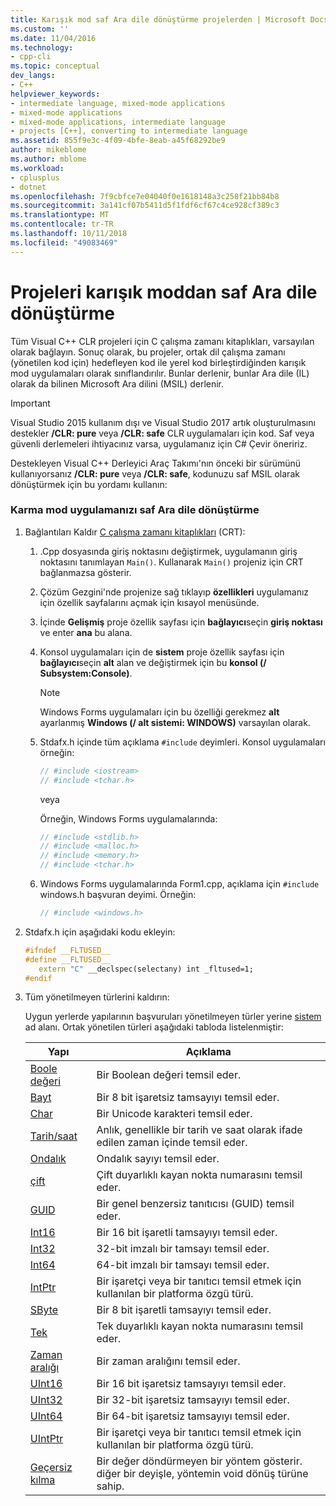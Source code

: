 ```yaml
---
title: Karışık mod saf Ara dile dönüştürme projelerden | Microsoft Docs
ms.custom: ''
ms.date: 11/04/2016
ms.technology:
- cpp-cli
ms.topic: conceptual
dev_langs:
- C++
helpviewer_keywords:
- intermediate language, mixed-mode applications
- mixed-mode applications
- mixed-mode applications, intermediate language
- projects [C++], converting to intermediate language
ms.assetid: 855f9e3c-4f09-4bfe-8eab-a45f68292be9
author: mikeblome
ms.author: mblome
ms.workload:
- cplusplus
- dotnet
ms.openlocfilehash: 7f9cbfce7e04040f0e1618148a3c258f21bb84b8
ms.sourcegitcommit: 3a141cf07b5411d5f1fdf6cf67c4ce928cf389c3
ms.translationtype: MT
ms.contentlocale: tr-TR
ms.lasthandoff: 10/11/2018
ms.locfileid: "49083469"
---
```

# <a name="converting-projects-from-mixed-mode-to-pure-intermediate-language"></a>Projeleri karışık moddan saf Ara dile dönüştürme

Tüm Visual C++ CLR projeleri için C çalışma zamanı kitaplıkları, varsayılan olarak bağlayın. Sonuç olarak, bu projeler, ortak dil çalışma zamanı (yönetilen kod için) hedefleyen kod ile yerel kod birleştirdiğinden karışık mod uygulamaları olarak sınıflandırılır. Bunlar derlenir, bunlar Ara dile (IL) olarak da bilinen Microsoft Ara dilini (MSIL) derlenir.

> [!IMPORTANT]
> Visual Studio 2015 kullanım dışı ve Visual Studio 2017 artık oluşturulmasını destekler **/CLR: pure** veya **/CLR: safe** CLR uygulamaları için kod. Saf veya güvenli derlemeleri ihtiyacınız varsa, uygulamanız için C# Çevir öneririz.

Destekleyen Visual C++ Derleyici Araç Takımı'nın önceki bir sürümünü kullanıyorsanız **/CLR: pure** veya **/CLR: safe**, kodunuzu saf MSIL olarak dönüştürmek için bu yordamı kullanın:

### <a name="to-convert-your-mixed-mode-application-into-pure-intermediate-language"></a>Karma mod uygulamanızı saf Ara dile dönüştürme

1. Bağlantıları Kaldır [C çalışma zamanı kitaplıkları](../c-runtime-library/crt-library-features.md) (CRT):

   1. .Cpp dosyasında giriş noktasını değiştirmek, uygulamanın giriş noktasını tanımlayan `Main()`. Kullanarak `Main()` projeniz için CRT bağlanmazsa gösterir.

   2. Çözüm Gezgini'nde projenize sağ tıklayıp **özellikleri** uygulamanız için özellik sayfalarını açmak için kısayol menüsünde.

   3. İçinde **Gelişmiş** proje özellik sayfası için **bağlayıcı**seçin **giriş noktası** ve enter **ana** bu alana.

   4. Konsol uygulamaları için de **sistem** proje özellik sayfası için **bağlayıcı**seçin **alt** alan ve değiştirmek için bu **konsol (/ Subsystem:Console)**.

      > [!NOTE]
      > Windows Forms uygulamaları için bu özelliği gerekmez **alt** ayarlanmış **Windows (/ alt sistemi: WINDOWS)** varsayılan olarak.

   5. Stdafx.h içinde tüm açıklama `#include` deyimleri. Konsol uygulamaları örneğin:

      ```cpp
      // #include <iostream>
      // #include <tchar.h>
      ```

       veya

       Örneğin, Windows Forms uygulamalarında:

      ```cpp
      // #include <stdlib.h>
      // #include <malloc.h>
      // #include <memory.h>
      // #include <tchar.h>
      ```

   6. Windows Forms uygulamalarında Form1.cpp, açıklama için `#include` windows.h başvuran deyimi. Örneğin:

      ```cpp
      // #include <windows.h>
      ```

2. Stdafx.h için aşağıdaki kodu ekleyin:

   ```cpp
   #ifndef __FLTUSED__
   #define __FLTUSED__
      extern "C" __declspec(selectany) int _fltused=1;
   #endif
   ```

3. Tüm yönetilmeyen türlerini kaldırın:

   Uygun yerlerde yapılarının başvuruları yönetilmeyen türler yerine [sistem](/dotnet/api/system) ad alanı. Ortak yönetilen türleri aşağıdaki tabloda listelenmiştir:

   |Yapı|Açıklama|
   |---------------|-----------------|
   |[Boole değeri](/dotnet/api/system.boolean)|Bir Boolean değeri temsil eder.|
   |[Bayt](/dotnet/api/system.byte)|Bir 8 bit işaretsiz tamsayıyı temsil eder.|
   |[Char](/dotnet/api/system.char)|Bir Unicode karakteri temsil eder.|
   |[Tarih/saat](/dotnet/api/system.datetime.datetime.aspx)|Anlık, genellikle bir tarih ve saat olarak ifade edilen zaman içinde temsil eder.|
   |[Ondalık](/dotnet/api/system.decimal)|Ondalık sayıyı temsil eder.|
   |[çift](/dotnet/api/system.double)|Çift duyarlıklı kayan nokta numarasını temsil eder.|
   |[GUID](/dotnet/api/system.guid)|Bir genel benzersiz tanıtıcısı (GUID) temsil eder.|
   |[Int16](/dotnet/api/system.int16)|Bir 16 bit işaretli tamsayıyı temsil eder.|
   |[Int32](/dotnet/api/system.int32)|32-bit imzalı bir tamsayı temsil eder.|
   |[Int64](/dotnet/api/system.int64)|64-bit imzalı bir tamsayı temsil eder.|
   |[IntPtr](/dotnet/api/system.intptr)|Bir işaretçi veya bir tanıtıcı temsil etmek için kullanılan bir platforma özgü türü.|
   |[SByte](/dotnet/api/system.byte.aspx)|Bir 8 bit işaretli tamsayıyı temsil eder.|
   |[Tek](/dotnet/api/system.single.aspx)|Tek duyarlıklı kayan nokta numarasını temsil eder.|
   |[Zaman aralığı](/dotnet/api/system.timespan)|Bir zaman aralığını temsil eder.|
   |[UInt16](/dotnet/api/system.uint16)|Bir 16 bit işaretsiz tamsayıyı temsil eder.|
   |[UInt32](/dotnet/api/system.uint32)|Bir 32-bit işaretsiz tamsayıyı temsil eder.|
   |[UInt64](/dotnet/api/system.uint64)|Bir 64-bit işaretsiz tamsayıyı temsil eder.|
   |[UIntPtr](/dotnet/api/system.uintptr)|Bir işaretçi veya bir tanıtıcı temsil etmek için kullanılan bir platforma özgü türü.|
   |[Geçersiz kılma](/dotnet/api/system.void)|Bir değer döndürmeyen bir yöntem gösterir. diğer bir deyişle, yöntemin void dönüş türüne sahip.|